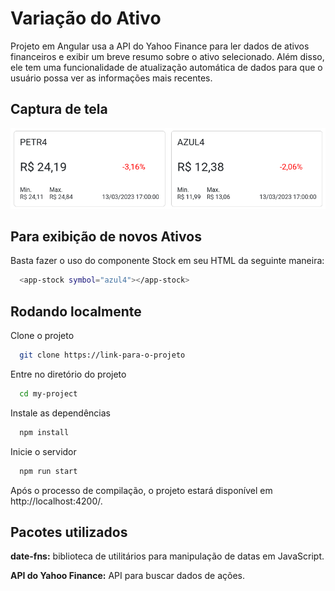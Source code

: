 # Variação do Ativo

Projeto em Angular usa a API do Yahoo Finance para ler dados de ativos financeiros e exibir um breve resumo sobre o ativo selecionado. Além disso, ele tem uma funcionalidade de atualização automática de dados para que o usuário possa ver as informações mais recentes.

## Captura de tela

![App Screenshot](./preview.png)

## Para exibição de novos Ativos

Basta fazer o uso do componente Stock em seu HTML da seguinte maneira:

```bash
  <app-stock symbol="azul4"></app-stock>
```

## Rodando localmente

Clone o projeto

```bash
  git clone https://link-para-o-projeto
```

Entre no diretório do projeto

```bash
  cd my-project
```

Instale as dependências

```bash
  npm install
```

Inicie o servidor

```bash
  npm run start
```

Após o processo de compilação, o projeto estará disponível em http://localhost:4200/.

## Pacotes utilizados

**date-fns:** biblioteca de utilitários para manipulação de datas em JavaScript.

**API do Yahoo Finance:** API para buscar dados de ações.

